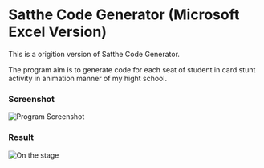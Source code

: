 # Satthe Code Generator (Microsoft Excel Version)

This is a origition version of Satthe Code Generator.

The program aim is to generate code for each seat of student in card stunt activity in animation manner of my hight school.

### Screenshot
![Program Screenshot](https://www.spicydog.org/upload/Screen%20Shot%202015-12-06%20at%203.38.53%20PM.png)

### Result
![On the stage](https://www.spicydog.org/upload/Screen%20Shot%202015-12-06%20at%203.39.06%20PM.png)
